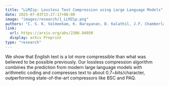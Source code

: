 ```yaml
---
title: "LLMZip: Lossless Text Compression using Large Language Models"
date: 2025-07-03T15:27:17+06:00
image: "images/research/1_LLMZip.png"
authors: "C. S. K. Valmeekam, K. Narayanan, D. Kalathil, J.F. Chamberland, S. Shakkottai"
link:
  url: https://arxiv.org/abs/2306.04050
  display: arXiv Preprint
type: "research"
---
```


We show that English text is a lot more compressible than what was believed to be possible previously. Our lossless compression algorithm combines the prediction from modern large language models with arithmetic coding and compresses text to about 0.7~bits/character, outperforming state-of-the-art compressors like BSC and PAQ.
